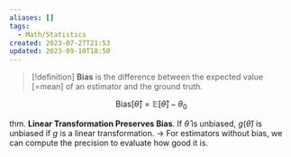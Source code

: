 ```yaml
---
aliases: []
tags:
  - Math/Statistics
created: 2023-07-27T21:53
updated: 2023-09-10T18:50
---
```


> [!definition]
> **Bias** is the difference between the expected value [=mean] of an estimator and the ground truth.
>

$$
\text{Bias}[\hat \theta]=\mathbb{E}[\hat\theta]-\theta_{0}
$$

thm. **Linear Transformation Preserves Bias**. If $\hat\theta$ is unbiased, $g(\hat\theta)$ is unbiased if $g$ is a linear transformation.
→ For estimators without bias, we can compute the precision to evaluate how good it is.
